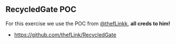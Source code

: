 ## RecycledGate POC

For this exercise we use the POC from [@thefLinkk](https://twitter.com/thefLinkk), **all creds to him!** 

- https://github.com/thefLink/RecycledGate
